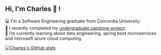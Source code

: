 ## Hi, I'm Charles 👋 ! 

💻 I'm a Software Engineering graduate from Concordia University.<br>
📍 I recently completed my [undergraduate capstone project](https://smartess.vercel.app/). <br>
🌱 I’m currently learning about data engineering, spring boot microservices and microsoft azure cloud computing.<br> 

[![Charles's GitHub stats](https://github-readme-stats.vercel.app/api?username=eimcharles&show_icons=true&theme=dark)](https://github.com/eimcharles/github-readme-stats)
